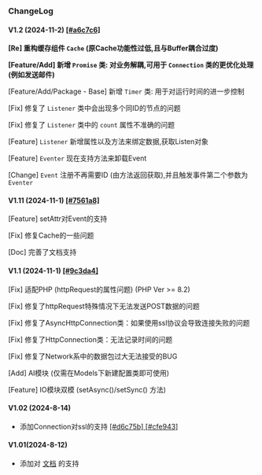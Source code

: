### ChangeLog

#### V1.2 (2024-11-2) [[#a6c7c6]](https://github.com/yimoex/Eventer3/commit/a6c7c64c6f41ba6f3381dc2689c04fcc5160ee6e)

**[Re] 重构缓存组件 `Cache` (原Cache功能性过低,且与Buffer耦合过度)**

**[Feature/Add] 新增 `Promise` 类: 对业务解耦,可用于 `Connection` 类的更优化处理(例如发送邮件)**

[Feature/Add/Package - Base] 新增 `Timer` 类: 用于对运行时间的进一步控制

[Fix] 修复了 `Listener` 类中会出现多个同ID的节点的问题

[Fix] 修复了 `Listener` 类中的 `count` 属性不准确的问题

[Feature] `Listener` 新增<data>属性以及<bindData>方法来绑定数据,<getListen>获取Listen对象

[Feature] `Eventer` 现在支持<unregister>方法来卸载Event

[Change] `Event` 注册不再需要ID (由<register>方法返回获取),并且触发事件第二个参数为 `Eventer`


#### V1.11 (2024-11-1) [[#7561a8]](https://github.com/yimoex/Eventer3/commit/7561a8298ffe17a0af07e8f25702eeb5f26ef71f)

[Feature] setAttr对Event的支持

[Fix] 修复Cache的一些问题

[Doc] 完善了文档支持


#### V1.1 (2024-11-1) [[#9c3da4]](https://github.com/yimoex/Eventer3/commit/9c3da42a4e346a6680429dae5b5913d87d7a38a7)

[Fix] 适配PHP (httpRequest的属性问题) (PHP Ver >= 8.2)

[Fix] 修复了httpRequest特殊情况下无法发送POST数据的问题

[Fix] 修复了AsyncHttpConnection类：如果使用ssl协议会导致连接失败的问题

[Fix] 修复了HttpConnection类：无法记录时间的问题

[Fix] 修复了Network系中的数据包过大无法接受的BUG

[Add] AI模块 (仅需在Models下新建配置类即可使用)

[Feature] IO模块双模 (setAsync()/setSync() 方法)


#### V1.02 (2024-8-14)

- 添加Connection对ssl的支持 [[#d6c75b] ](https://github.com/yimoex/Eventer3/commit/d6c75b4ddad6d384e6d30191b549df4ae5a4cff9) [[#cfe943]](https://github.com/yimoex/Eventer3/commit/cfe943f038a0519a53450c8f41ced7cb59170927)

#### V1.01(2024-8-12)

- 添加对 [文档](FUNCTIONS.md) 的支持

